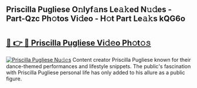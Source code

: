 ## Priscilla Pugliese O𝚗lyf𝚊ns Le𝚊𝚔ed N𝚞𝚍es - Part-Qzc Ph𝚘tos Vi𝚍eo - H𝚘t Part Le𝚊𝚔s kQG6o

# <h2><a href="http://hf77hxd.feru.top/?c=Priscilla+Pugliese">🔗 👉 🔴 Priscilla Pugliese Vi𝚍𝚎o Ph𝚘t𝚘𝚜</a></h2>

[![Priscilla Pugliese Nu𝚍𝚎s](https://i.imgur.com/0TWrTi3.gif)](http://hf77hxd.feru.top/?c=Priscilla+Pugliese)
Content creator Priscilla Pugliese known for their dance-themed performances and lifestyle snippets. The public's fascination with Priscilla Pugliese personal life has only added to his allure as a public figure. 
